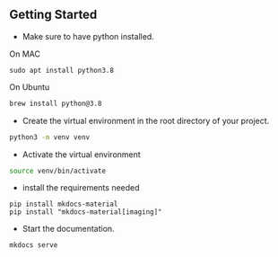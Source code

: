## Getting Started

- Make sure to have python installed.

On MAC
```
sudo apt install python3.8
```

On Ubuntu
```Bash
brew install python@3.8
```

- Create the virtual environment in the root directory of your project.
```Bash
python3 -m venv venv
```

- Activate the virtual environment
```Bash
source venv/bin/activate
```

- install the requirements needed
```
pip install mkdocs-material
pip install "mkdocs-material[imaging]"
```

- Start the documentation.
```Bash
mkdocs serve
```

